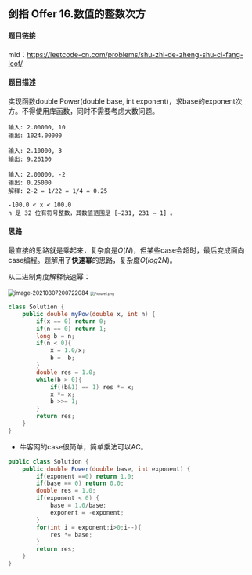 ## 剑指 Offer 16.数值的整数次方

#### 题目链接

mid：https://leetcode-cn.com/problems/shu-zhi-de-zheng-shu-ci-fang-lcof/

#### 题目描述

实现函数double Power(double base, int exponent)，求base的exponent次方。不得使用库函数，同时不需要考虑大数问题。

```
输入: 2.00000, 10
输出: 1024.00000

输入: 2.10000, 3
输出: 9.26100

输入: 2.00000, -2
输出: 0.25000
解释: 2-2 = 1/22 = 1/4 = 0.25

-100.0 < x < 100.0
n 是 32 位有符号整数，其数值范围是 [−231, 231 − 1] 。
```

#### 思路

最直接的思路就是乘起来，复杂度是$O(N)$，但某些case会超时，最后变成面向case编程。题解用了**快速幂**的思路，复杂度$O(log2N)$。

从二进制角度解释快速幂：

<img src="./img/8.jpg" alt="image-20210307200722084" style="zoom:80%;" />

<img src="./img/7.jpg" alt="Picture1.png" style="zoom:50%;" />



```java
class Solution {
    public double myPow(double x, int n) {
        if(x == 0) return 0;
        if(n == 0) return 1;
        long b = n;
        if(n < 0){
            x = 1.0/x;
            b = -b;
        }
        double res = 1.0;
        while(b > 0){
            if((b&1) == 1) res *= x;
            x *= x;
            b >>= 1;
        }
        return res;
    }
}
```

- 牛客网的case很简单，简单乘法可以AC。

```java
public class Solution {
    public double Power(double base, int exponent) {
        if(exponent ==0) return 1.0;
        if(base == 0) return 0.0;
        double res = 1.0;
        if(exponent < 0) {
            base = 1.0/base;
            exponent = -exponent;
        }
        for(int i = exponent;i>0;i--){
            res *= base;
        }
        return res;
    }
}
```

